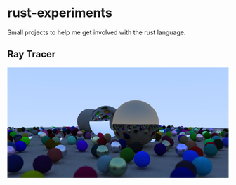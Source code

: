 # rust-experiments
Small projects to help me get involved with the rust language.

## Ray Tracer
![alt text](https://github.com/filipecn/rust-experiments/blob/master/render.png)
